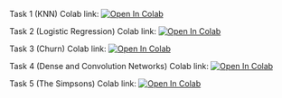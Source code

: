 Task 1 (KNN) Colab link: [![Open In Colab](https://colab.research.google.com/assets/colab-badge.svg)](http://colab.research.google.com/github/Shaorrran/dls-stuff/blob/master/task1/[homework]knn.ipynb)

Task 2 (Logistic Regression) Colab link: [![Open In Colab](https://colab.research.google.com/assets/colab-badge.svg)](http://colab.research.google.com/github/Shaorrran/dls-stuff/blob/master/task2/[homework]linear_models_fall_2021.ipynb)

Task 3 (Churn) Colab link: [![Open In Colab](https://colab.research.google.com/assets/colab-badge.svg)](http://colab.research.google.com/github/Shaorrran/dls-stuff/blob/master/task3/churn.ipynb)

Task 4 (Dense and Convolution Networks) Colab link: [![Open In Colab](https://colab.research.google.com/assets/colab-badge.svg)](http://colab.research.google.com/github/Shaorrran/dls-stuff/blob/master/task4/%5Bhomework%5Ddense_and_convolutional_nn.ipynb)

Task 5 (The Simpsons) Colab link: [![Open In Colab](https://colab.research.google.com/assets/colab-badge.svg)](http://colab.research.google.com/github/Shaorrran/dls-stuff/blob/master/task5/simpsons.ipynb)